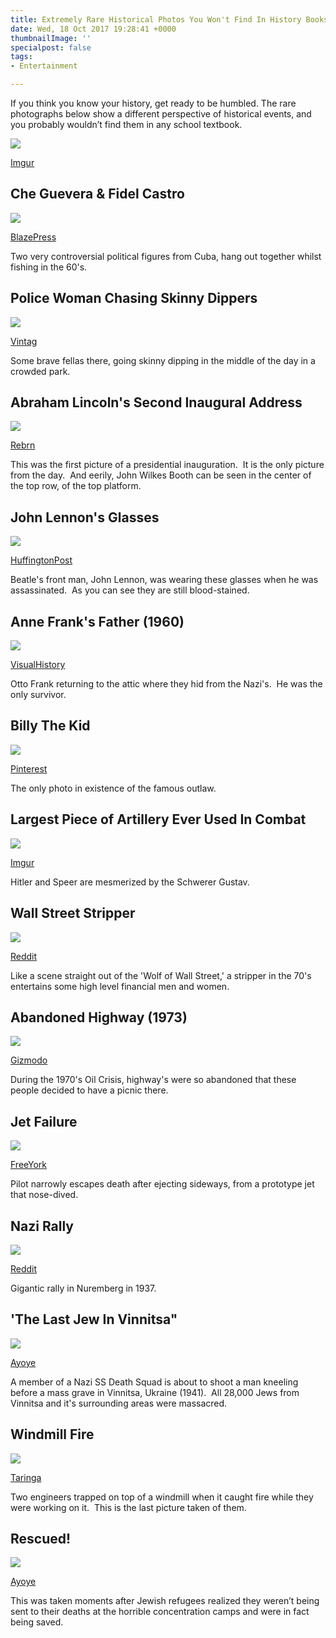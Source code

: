 ```yaml
---
title: Extremely Rare Historical Photos You Won't Find In History Books
date: Wed, 18 Oct 2017 19:28:41 +0000
thumbnailImage: ''
specialpost: false
tags:
- Entertainment

---
```

If you think you know your history, get ready to be humbled. The rare photographs below show a different perspective of historical events, and you probably wouldn’t find them in any school textbook.

![](http://newsattorneys.wpengine.com/wp-content/uploads/2017/10/04-Rare-History-Photos-Amazing-Machine1-300x231-3.jpg)

[Imgur](https://imgur.com/gallery/gBIq5iy)

Che Guevera & Fidel Castro
--------------------------

![](http://newsattorneys.wpengine.com/wp-content/uploads/2017/10/13-Rare-History-Photos-Fidel-Castro-Che-Guevara-Fishing1-300x198-3.jpg)

[BlazePress](https://blazepress.com/2014/11/29-incredibly-rare-historical-photographs-youve-probably-never-seen/#!)

Two very controversial political figures from Cuba, hang out together whilst fishing in the 60's.  

Police Woman Chasing Skinny Dippers
-----------------------------------

![](http://newsattorneys.wpengine.com/wp-content/uploads/2017/10/17-Rare-History-Photos-Police-Chases-Skinny-Dippers1-1024x809-300x237-3.jpg)

[Vintag](http://www.vintag.es/2015/04/a-policewoman-chases-gang-of-skinny.html)

Some brave fellas there, going skinny dipping in the middle of the day in a crowded park.  

Abraham Lincoln's Second Inaugural Address
------------------------------------------

![](http://newsattorneys.wpengine.com/wp-content/uploads/2017/10/01-Rare-History-Photos-Abraham-Lincoln-Inauguration1-300x237-3.jpg)

[Rebrn](http://rebrn.com/re/til-lincoln-was-the-first-president-to-be-photographed-for-his-i-1399371/)

This was the first picture of a presidential inauguration.  It is the only picture from the day.  And eerily, John Wilkes Booth can be seen in the center of the top row, of the top platform.  

John Lennon's Glasses
---------------------

![](http://newsattorneys.wpengine.com/wp-content/uploads/2017/10/20-Rare-History-Photos-John-Lennon-Glasses1-300x168-3.jpg)

[HuffingtonPost](http://www.huffingtonpost.de/2016/10/07/geschichte-mord-john-lenn_n_12387370.html)

Beatle's front man, John Lennon, was wearing these glasses when he was assassinated.  As you can see they are still blood-stained.  

Anne Frank's Father (1960)
--------------------------

![](http://newsattorneys.wpengine.com/wp-content/uploads/2017/10/22-Rare-History-Photos-Anne-Frank-Father-Revisit-Attic1-234x300-3.jpg)

[VisualHistory](https://visualhistory.livejournal.com/1356628.html)

Otto Frank returning to the attic where they hid from the Nazi's.  He was the only survivor.  

Billy The Kid
-------------

![](http://newsattorneys.wpengine.com/wp-content/uploads/2017/10/29-Rare-History-Photos-Billy-The-Kid1-184x300-3.png)

[Pinterest](https://www.pinterest.com/explore/billy-the-kid-picture/?lp=true)

The only photo in existence of the famous outlaw.  

Largest Piece of Artillery Ever Used In Combat
----------------------------------------------

![](http://newsattorneys.wpengine.com/wp-content/uploads/2017/10/04-Rare-History-Photos-Amazing-Machine1-1-300x231-3.jpg)

[Imgur](https://imgur.com/gallery/gBIq5iy)

Hitler and Speer are mesmerized by the Schwerer Gustav.  

Wall Street Stripper
--------------------

![](http://newsattorneys.wpengine.com/wp-content/uploads/2017/10/30-Rare-History-Photos-Stripper-In-Wall-Street1-1024x724-300x212-3.jpg)

[Reddit](https://www.reddit.com/r/OldSchoolCool/comments/21bnbb/a_stripper_visits_the_trading_floor_of_the/)

Like a scene straight out of the 'Wolf of Wall Street,' a stripper in the 70's entertains some high level financial men and women.  

Abandoned Highway (1973)
------------------------

![](http://newsattorneys.wpengine.com/wp-content/uploads/2017/10/35-Rare-History-Photos-Picnic-In-Deserted-Highway-During-Oil-Crisis1-300x198-3.jpg)

[Gizmodo](https://www.gizmodo.com.au/2014/12/the-dutch-rode-horses-on-their-highways-during-the-1970s-oil-crisis/)

During the 1970's Oil Crisis, highway's were so abandoned that these people decided to have a picnic there.  

Jet Failure
-----------

![](http://newsattorneys.wpengine.com/wp-content/uploads/2017/10/38-Rare-History-Photos-George-Aird-Ejecting-Sideways1-871x1024-255x300-3.jpg)

[FreeYork](https://freeyork.org/society/these-21-gut-wrenching-photos-that-will-leave-you-speechless/)

Pilot narrowly escapes death after ejecting sideways, from a prototype jet that nose-dived.  

Nazi Rally
----------

![](http://newsattorneys.wpengine.com/wp-content/uploads/2017/10/Nazi-rally-at-Nuremberg-in-1937-300x200-3.jpg)

[Reddit](https://www.reddit.com/r/HistoryPorn/comments/3igbjv/nazi_rally_in_germany_in_1934_599x400/)

Gigantic rally in Nuremberg in 1937.  

'The Last Jew In Vinnitsa"
--------------------------

![](http://newsattorneys.wpengine.com/wp-content/uploads/2017/10/The-last-Jew-in-Vinnitsa”-–-Member-of-Einsatzgruppe-D-a-Nazi-SS-death-squad-is-just-about-to-shoot-a-Jewish-man-kneeling-240x300-3.jpg)

[Ayoye](https://www.ayoye.com/images/ces-photos-sont-a-couper-le-souffle-mais-la-14e-vous-mettra-assurement-la-larme-a-l-oeil)

A member of a Nazi SS Death Squad is about to shoot a man kneeling before a mass grave in Vinnitsa, Ukraine (1941).  All 28,000 Jews from Vinnitsa and it's surrounding areas were massacred.  

Windmill Fire
-------------

![](http://newsattorneys.wpengine.com/wp-content/uploads/2017/10/Two-engineers-died-when-the-windmill-they-were-working-on-caught-fire.-This-might-be-the-last-picture-taken-of-them-alive-1-300x225-3.jpg)

[Taringa](https://www.taringa.net/posts/imagenes/19409399/15-Fotos-que-te-daran-justo-en-los-sentimientos.html)

Two engineers trapped on top of a windmill when it caught fire while they were working on it.  This is the last picture taken of them.  

Rescued!
--------

![](http://newsattorneys.wpengine.com/wp-content/uploads/2017/10/This-was-taken-moments-after-Jewish-refugees-realized-they-weren’t-being-sent-to-their-deaths-300x283-3.jpg)

[Ayoye](https://www.ayoye.com/images/19-photos-poignantes-qui-ont-marque-l-histoire-et-qui-vous-feront-passer-par-toute-la-gamme-des-emotions)

This was taken moments after Jewish refugees realized they weren’t being sent to their deaths at the horrible concentration camps and were in fact being saved.